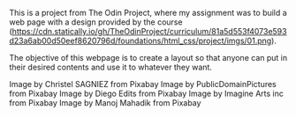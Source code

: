 This is a project from The Odin Project, where my assignment was to build a web page with a design provided by the course
(https://cdn.statically.io/gh/TheOdinProject/curriculum/81a5d553f4073e593d23a6ab00d50eef8620796d/foundations/html_css/project/imgs/01.png).

The objective of this webpage is to create a layout so that anyone can put in their desired contents and use it to whatever they want. 

Image by Christel SAGNIEZ from Pixabay
Image by PublicDomainPictures from Pixabay
Image by Diego Edits from Pixabay
Image by Imagine Arts inc from Pixabay
Image by Manoj Mahadik from Pixabay
